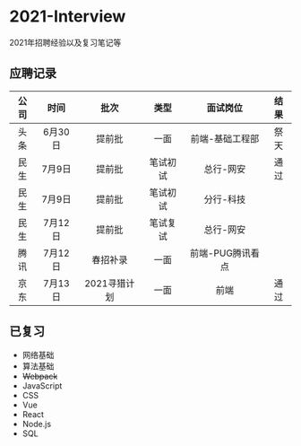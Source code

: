 # 2021-Interview
2021年招聘经验以及复习笔记等


## 应聘记录

|公司|时间|批次|类型|面试岗位|结果|
|:----:|:----:|:----:|:----:|:----:|:----:|
|头条|6月30日|提前批|一面|前端-基础工程部|祭天|
|民生|7月9日|提前批|笔试初试|总行-网安|通过|
|民生|7月9日|提前批|笔试初试|分行-科技||
|民生|7月12日|提前批|笔试复试|总行-网安||
|腾讯|7月12日|春招补录|一面|前端-PUG腾讯看点||
|京东|7月13日|2021寻猎计划|一面|前端|通过|


## 已复习

- 网络基础
- 算法基础
- ~~Webpack~~
- JavaScript
- CSS
- Vue
- React
- Node.js
- SQL
